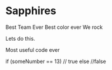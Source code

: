 # Sapphires
Best Team Ever
Best color ever
We rock

Lets do this. 

Most useful code ever

if (someNumber == 13)
  // true
else
  //false
